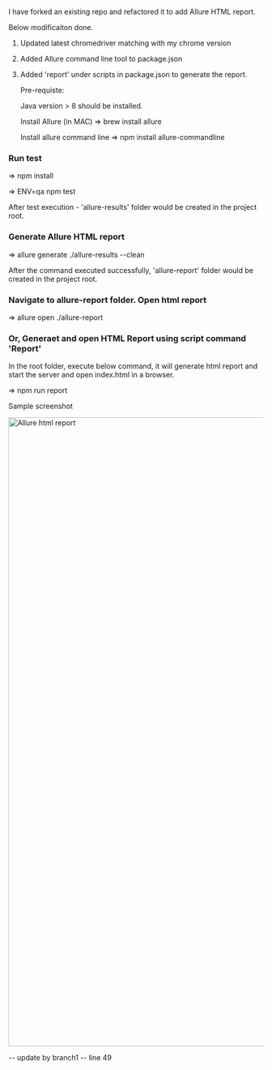 
I have forked an existing repo and refactored it to add Allure HTML report.

Below modificaiton done.

1. Updated latest chromedriver matching with my chrome version
2. Added Allure command line tool to package.json
3. Added 'report' under scripts in package.json to generate the report.

    Pre-requiste:
    
      Java version > 8 should be installed.
      
      Install Allure (in MAC) => brew install allure
      
      Install allure command line => npm install allure-commandline


### Run test
=> npm install

=> ENV=qa npm test

After test execution - 'allure-results' folder would be created in the project root.

### Generate Allure HTML report
=> allure generate ./allure-results --clean

After the command executed successfully, 'allure-report' folder would be created in the project root.

### Navigate to allure-report folder. Open html report

=> allure open ./allure-report

### Or, Generaet and open HTML Report using script command 'Report'
In the root folder, execute below command, it will generate html report and start the server and open index.html in a browser.

=> npm run report



Sample screenshot



<img width="1242" alt="Allure html report" src="https://user-images.githubusercontent.com/38261145/80930363-091c6000-8dab-11ea-89d4-59f6d89792de.png">


-- update by branch1 -- line 49